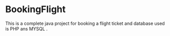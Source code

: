 # BookingFlight
This is a complete java project for booking a flight ticket and database used is PHP ans MYSQL .

